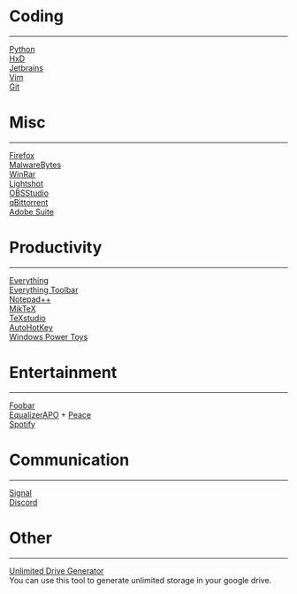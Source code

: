 # Coding
---
[Python](https://www.python.org/)\
[HxD](https://mh-nexus.de/en/hxd/)\
[Jetbrains](https://www.jetbrains.com/)\
[Vim](https://www.vim.org/download.php)\
[Git](https://git-scm.com/)
# Misc
---
[Firefox](https://www.mozilla.org/en-US/firefox/new/)\
[MalwareBytes](https://www.malwarebytes.com/)\
[WinRar](https://www.win-rar.com/start.html?&L=0)\
[Lightshot](https://lightshot.co/en/index.html)\
[OBSStudio](https://obsproject.com/)\
[qBittorrent](https://www.qbittorrent.org/)\
[Adobe Suite](https://drive.google.com/drive/folders/1BqYvgkBaqPMxhkUjyL_2polYYZBC_ZmD?usp=sharing)

# Productivity
---
[Everything](https://www.voidtools.com/)\
[Everything Toolbar](https://github.com/stnkl/EverythingToolbar)\
[Notepad++](https://notepad-plus-plus.org/)\
[MikTeX](https://miktex.org/)\
[TeXstudio](https://www.texstudio.org/)\
[AutoHotKey](https://www.autohotkey.com/)\
[Windows Power Toys](https://github.com/microsoft/PowerToys)

# Entertainment
---

[Foobar](https://www.foobar2000.org/)\
[EqualizerAPO](https://equalizerapo.com/) + [Peace](https://sourceforge.net/projects/peace-equalizer-apo-extension/)\
[Spotify](https://open.spotify.com/)


# Communication
---
[Signal](https://www.signal.org/)\
[Discord](https://www.discord.app/)

# Other
---
[Unlimited Drive Generator](https://td.msgsuite.workers.dev/)\
You can use this tool to generate unlimited storage in your google drive.
